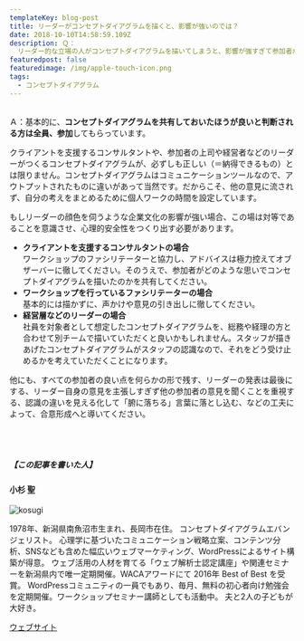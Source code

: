 ```yaml
---
templateKey: blog-post
title: リーダーがコンセプトダイアグラムを描くと、影響が強いのでは？
date: 2018-10-10T14:58:59.109Z
description: Ｑ：
  リーダー的な立場の人がコンセプトダイアグラムを描いてしまうと、影響が強すぎて参加者が考える部分が少なくなるのでは？それなら、参加しないほうが良いのではないでしょうか。
featuredpost: false
featuredimage: /img/apple-touch-icon.png
tags:
  - コンセプトダイアグラム
---
```

<br>Ａ：基本的に、**コンセプトダイアグラムを共有しておいたほうが良いと判断される方は全員、参加**してもらっています。

クライアントを支援するコンサルタントや、参加者の上司や経営者などのリーダーがつくるコンセプトダイアグラムが、必ずしも正しい（＝納得できるもの）とは限りません。コンセプトダイアグラムはコミュニケーションツールなので、アウトプットされたものに違いがあって当然です。だからこそ、他の意見に流されず、自分の考えをまとめるために個人ワークの時間を設定しています。

もしリーダーの顔色を伺うような企業文化の影響が強い場合、この場は対等であることを意識させ、心理的安全性をつくり出す必要があります。

* **クライアントを支援するコンサルタントの場合** <br>ワークショップのファシリテーターと協力し、アドバイスは極力控えてオブザーバーに徹してください。そのうえで、参加者がどのような思いでコンセプトダイアグラムを描いたのかを共有してください。
* **ワークショップを行っているファシリテーターの場合**<br>基本的には描かずに、声かけや意見の引き出しに徹してください。
* **経営層などのリーダーの場合**<br>社員を対象者として想定したコンセプトダイアグラムを、総務や経理の方と合わせて別チームで描いていただくと良いかもしれません。スタッフが描きあげたコンセプトダイアグラムがスタッフの認識なので、それをどう受け止めるかを考えていただくことになります。

他にも、すべての参加者の良い点を何らかの形で残す、リーダーの発表は最後にする、リーダー自身の意見を主張しすぎず他の参加者の意見を聞くことを重視する、認識の違いを見える化して「腑に落ちる」言葉に落とし込む、などの工夫によって、合意形成へと導いてください。

##### <br><br><br>【この記事を書いた人】

#### 小杉 聖

![kosugi](/img/6645a78788203d8d2dd2e3879ccca8dc.jpeg)

1978年、新潟県南魚沼市生まれ、長岡市在住。
コンセプトダイアグラムエバンジェリスト。
心理学に基づいたコミュニケーション戦略立案、コンテンツ分析、SNSなども含めた幅広いウェブマーケティング、WordPressによるサイト構築が得意。
ウェブ活用の人材を育てる「ウェブ解析士認定講座」や関連セミナーを新潟県内で唯一定期開催。WACAアワードにて 2016年 Best of Best を受賞。
WordPressコミュニティの一員でもあり、毎月、無料の初心者向け勉強会を定期開催。ワークショップセミナー講師としても活動中。
夫と2人の子どもが大好き。

[ウェブサイト](https://kosgis.com/)